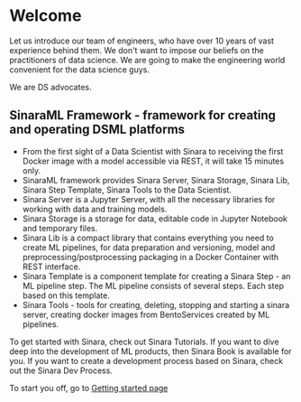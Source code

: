 # Welcome
Let us introduce our team of engineers, who have over 10 years of vast experience behind them. We don't want to impose our beliefs on the practitioners of data science. We are going to make the engineering world convenient for the data science guys.

We are DS advocates.

## SinaraML Framework - framework for creating and operating DSML platforms
- From the first sight of a Data Scientist with Sinara to receiving the first Docker image with a model accessible via REST, it will take 15 minutes only.
- SinaraML framework provides Sinara Server, Sinara Storage, Sinara Lib, Sinara Step Template, Sinara Tools to the Data Scientist.
- Sinara Server is a Jupyter Server, with all the necessary libraries for working with data and training models.
- Sinara Storage is a storage for data, editable code in Jupyter Notebook and temporary files.
- Sinara Lib is a compact library that contains everything you need to create ML pipelines, for data preparation and versioning, model and preprocessing/postprocessing packaging  in a Docker Container with REST interface.
- Sinara Template is a component template for creating a Sinara Step - an ML pipeline step. The ML pipeline consists of several steps. Each step based on this template.
- Sinara Tools - tools for creating, deleting, stopping and starting a sinara server, creating docker images from BentoServices created by ML pipelines.

To get started with Sinara, check out Sinara Tutorials. If you want to dive deep into the development of ML products, then Sinara Book is available for you. If you want to create a development process based on Sinara, check out the Sinara Dev Process.

To start you off, go to [Getting started page](https://github.com/4-DS/sinara-tutorials/wiki/Getting-started)
